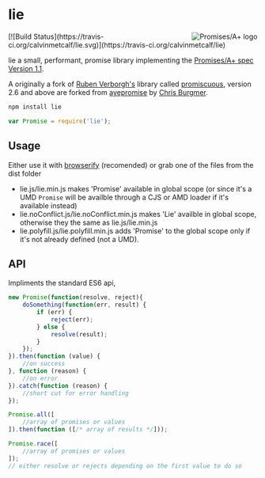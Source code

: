# lie
<a href="http://promises-aplus.github.com/promises-spec">
  <img src="http://promises-aplus.github.com/promises-spec/assets/logo-small.png"
       alt="Promises/A+ logo" title="Promises/A+ 1.1 compliant" align="right" />
</a> [![Build Status](https://travis-ci.org/calvinmetcalf/lie.svg)](https://travis-ci.org/calvinmetcalf/lie)

lie a small, performant, promise library implementing the [Promises/A+ spec Version 1.1](http://promises-aplus.github.com/promises-spec/).

A originally a fork of [Ruben Verborgh's](https://github.com/RubenVerborgh) library called [promiscuous](https://github.com/RubenVerborgh/promiscuous), version 2.6 and above are forked from [ayepromise](https://github.com/cburgmer/ayepromise) by [Chris Burgmer](https://github.com/cburgmer).

```bash
npm install lie

```

```javascript
var Promise = require('lie');
```

## Usage

Either use it with [browserify](http://browserify.org/) (recomended) or grab one of the files from the dist folder

- lie.js/lie.min.js makes 'Promise' available in global scope (or since it's a UMD `Promise` will be availble through a CJS or AMD loader if it's available instead)
- lie.noConflict.js/lie.noConflict.min.js makes 'Lie' availble in global scope, otherwise they the same as lie.js/lie.min.js
- lie.polyfill.js/lie.polyfill.min.js adds 'Promise' to the global scope only if it's not already defined (not a UMD).

## API

Impliments the standard ES6 api, 

```js
new Promise(function(resolve, reject){
    doSomething(function(err, result) {
        if (err) {
            reject(err);
        } else {
            resolve(result);
        }
    });
}).then(function (value) {
    //on success
}, function (reason) {
    //on error
}).catch(function (reason) {
    //short cut for error handling
});

Promise.all([
    //array of promises or values
]).then(function ([/* array of results */]));

Promise.race([
    //array of promises or values
]);
// either resolve or rejects depending on the first value to do so
```
